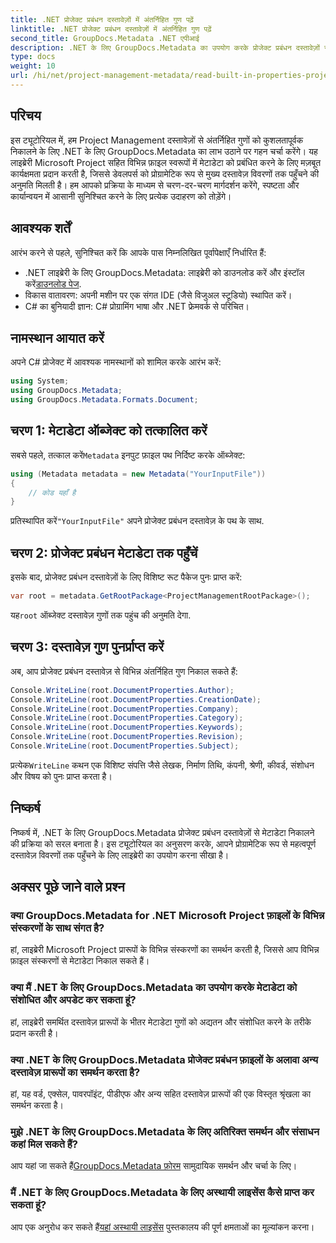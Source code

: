 ```yaml
---
title: .NET प्रोजेक्ट प्रबंधन दस्तावेज़ों में अंतर्निहित गुण पढ़ें
linktitle: .NET प्रोजेक्ट प्रबंधन दस्तावेज़ों में अंतर्निहित गुण पढ़ें
second_title: GroupDocs.Metadata .NET एपीआई
description: .NET के लिए GroupDocs.Metadata का उपयोग करके प्रोजेक्ट प्रबंधन दस्तावेज़ों से मेटाडेटा निकालना सीखें। अपनी दस्तावेज़ प्रसंस्करण क्षमताओं को बढ़ाएँ।
type: docs
weight: 10
url: /hi/net/project-management-metadata/read-built-in-properties-project-management-documents/
---
```

## परिचय
इस ट्यूटोरियल में, हम Project Management दस्तावेज़ों से अंतर्निहित गुणों को कुशलतापूर्वक निकालने के लिए .NET के लिए GroupDocs.Metadata का लाभ उठाने पर गहन चर्चा करेंगे। यह लाइब्रेरी Microsoft Project सहित विभिन्न फ़ाइल स्वरूपों में मेटाडेटा को प्रबंधित करने के लिए मज़बूत कार्यक्षमता प्रदान करती है, जिससे डेवलपर्स को प्रोग्रामेटिक रूप से मुख्य दस्तावेज़ विवरणों तक पहुँचने की अनुमति मिलती है। हम आपको प्रक्रिया के माध्यम से चरण-दर-चरण मार्गदर्शन करेंगे, स्पष्टता और कार्यान्वयन में आसानी सुनिश्चित करने के लिए प्रत्येक उदाहरण को तोड़ेंगे।
## आवश्यक शर्तें
आरंभ करने से पहले, सुनिश्चित करें कि आपके पास निम्नलिखित पूर्वापेक्षाएँ निर्धारित हैं:
-  .NET लाइब्रेरी के लिए GroupDocs.Metadata: लाइब्रेरी को डाउनलोड करें और इंस्टॉल करें[डाउनलोड पेज](https://releases.groupdocs.com/metadata/net/).
- विकास वातावरण: अपनी मशीन पर एक संगत IDE (जैसे विजुअल स्टूडियो) स्थापित करें।
- C# का बुनियादी ज्ञान: C# प्रोग्रामिंग भाषा और .NET फ्रेमवर्क से परिचित।

## नामस्थान आयात करें
अपने C# प्रोजेक्ट में आवश्यक नामस्थानों को शामिल करके आरंभ करें:
```csharp
using System;
using GroupDocs.Metadata;
using GroupDocs.Metadata.Formats.Document;
```
## चरण 1: मेटाडेटा ऑब्जेक्ट को तत्कालित करें
 सबसे पहले, तत्काल करें`Metadata` इनपुट फ़ाइल पथ निर्दिष्ट करके ऑब्जेक्ट:
```csharp
using (Metadata metadata = new Metadata("YourInputFile"))
{
    // कोड यहाँ है
}
```
 प्रतिस्थापित करें`"YourInputFile"` अपने प्रोजेक्ट प्रबंधन दस्तावेज़ के पथ के साथ.
## चरण 2: प्रोजेक्ट प्रबंधन मेटाडेटा तक पहुँचें
इसके बाद, प्रोजेक्ट प्रबंधन दस्तावेज़ों के लिए विशिष्ट रूट पैकेज पुनः प्राप्त करें:
```csharp
var root = metadata.GetRootPackage<ProjectManagementRootPackage>();
```
यह`root` ऑब्जेक्ट दस्तावेज़ गुणों तक पहुंच की अनुमति देगा.
## चरण 3: दस्तावेज़ गुण पुनर्प्राप्त करें
अब, आप प्रोजेक्ट प्रबंधन दस्तावेज़ से विभिन्न अंतर्निहित गुण निकाल सकते हैं:
```csharp
Console.WriteLine(root.DocumentProperties.Author);
Console.WriteLine(root.DocumentProperties.CreationDate);
Console.WriteLine(root.DocumentProperties.Company);
Console.WriteLine(root.DocumentProperties.Category);
Console.WriteLine(root.DocumentProperties.Keywords);
Console.WriteLine(root.DocumentProperties.Revision);
Console.WriteLine(root.DocumentProperties.Subject);
```
 प्रत्येक`WriteLine` कथन एक विशिष्ट संपत्ति जैसे लेखक, निर्माण तिथि, कंपनी, श्रेणी, कीवर्ड, संशोधन और विषय को पुनः प्राप्त करता है।

## निष्कर्ष
निष्कर्ष में, .NET के लिए GroupDocs.Metadata प्रोजेक्ट प्रबंधन दस्तावेज़ों से मेटाडेटा निकालने की प्रक्रिया को सरल बनाता है। इस ट्यूटोरियल का अनुसरण करके, आपने प्रोग्रामेटिक रूप से महत्वपूर्ण दस्तावेज़ विवरणों तक पहुँचने के लिए लाइब्रेरी का उपयोग करना सीखा है।

## अक्सर पूछे जाने वाले प्रश्न
### क्या GroupDocs.Metadata for .NET Microsoft Project फ़ाइलों के विभिन्न संस्करणों के साथ संगत है?
हां, लाइब्रेरी Microsoft Project प्रारूपों के विभिन्न संस्करणों का समर्थन करती है, जिससे आप विभिन्न फ़ाइल संस्करणों से मेटाडेटा निकाल सकते हैं।
### क्या मैं .NET के लिए GroupDocs.Metadata का उपयोग करके मेटाडेटा को संशोधित और अपडेट कर सकता हूं?
हां, लाइब्रेरी समर्थित दस्तावेज़ प्रारूपों के भीतर मेटाडेटा गुणों को अद्यतन और संशोधित करने के तरीके प्रदान करती है।
### क्या .NET के लिए GroupDocs.Metadata प्रोजेक्ट प्रबंधन फ़ाइलों के अलावा अन्य दस्तावेज़ प्रारूपों का समर्थन करता है?
हां, यह वर्ड, एक्सेल, पावरपॉइंट, पीडीएफ और अन्य सहित दस्तावेज़ प्रारूपों की एक विस्तृत श्रृंखला का समर्थन करता है।
### मुझे .NET के लिए GroupDocs.Metadata के लिए अतिरिक्त समर्थन और संसाधन कहां मिल सकते हैं?
 आप यहां जा सकते हैं[GroupDocs.Metadata फ़ोरम](https://forum.groupdocs.com/c/metadata/14) सामुदायिक समर्थन और चर्चा के लिए।
### मैं .NET के लिए GroupDocs.Metadata के लिए अस्थायी लाइसेंस कैसे प्राप्त कर सकता हूं?
 आप एक अनुरोध कर सकते हैं[यहां अस्थायी लाइसेंस](https://purchase.groupdocs.com/temporary-license/) पुस्तकालय की पूर्ण क्षमताओं का मूल्यांकन करना।